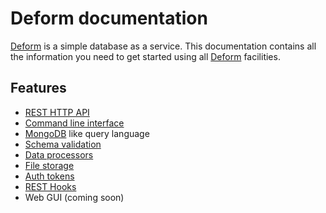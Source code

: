 # Deform documentation

[Deform](https://deform.io) is a simple database as a service. This documentation
contains all the information you need to get started using all
[Deform](https://deform.io) facilities.

## Features

* [REST HTTP API](/api/)
* [Command line interface](/cli/)
* [MongoDB](https://www.mongodb.org) like query language
* [Schema validation](/schemas/)
* [Data processors](/processors/)
* [File storage](/files/)
* [Auth tokens](/tokens/)
* [REST Hooks](http://resthooks.org)
* Web GUI (coming soon)
